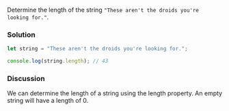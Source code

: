 Determine the length of the string `"These aren't the droids you're looking for."`.

### Solution
```JavaScript
let string = "These aren't the droids you're looking for.";

console.log(string.length); // 43
```

### Discussion
We can determine the length of a string using the length property. An empty string will have a length of 0.